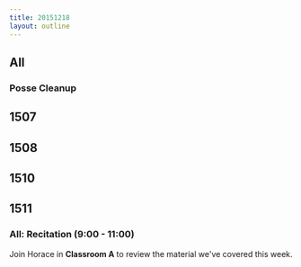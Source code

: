 ```yaml
---
title: 20151218
layout: outline
---
```


## All

### Posse Cleanup

## 1507

## 1508

## 1510

## 1511

### All: Recitation (9:00 - 11:00)

Join Horace in **Classroom A** to review the
material we've covered this week.
